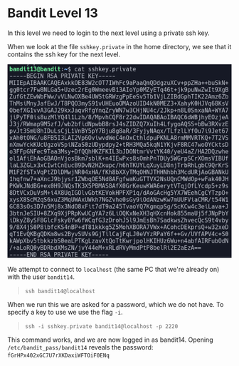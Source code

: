 # Bandit Level 13

In this level we need to login to the next level using a private ssh key.

When we look at the file `sshkey.private` in the home directory, we see that it contains the ssh key for the next level.

![546df4b1.png](../src/546df4b1.png)

We attempt to connect to `localhost` (the same PC that we're already on) with the user `bandit14`.
> `ssh bandit14@localhost`

When we run this we are asked for a password, which we do not have. To specify a key to use we use the flag `-i`.
> `ssh -i sshkey.private bandit14@localhost -p 2220`

This command works, and we are now logged in as bandit14. Opening `/etc/bandit_pass/bandit14` reveals the password: `fGrHPx402xGC7U7rXKDaxiWFTOiF0ENq`

